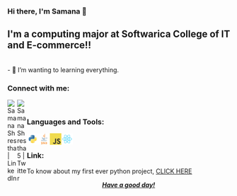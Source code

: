 ### Hi there, I'm Samana 👋

## I'm a computing major at Softwarica College of IT and E-commerce!!
<br />
- 👾 I’m wanting to learning everything.

### Connect with me:
[<img align="left" alt="Samana Shrestha | LinkedIn" width="22px" src="https://cdn.jsdelivr.net/npm/simple-icons@v3/icons/linkedin.svg" />][linkedin]
[<img align="left" alt="SamanaShrestha5 | Twitter" width="22px" src="https://cdn.jsdelivr.net/npm/simple-icons@v3/icons/twitter.svg" />][twitter]

<br />

### Languages and Tools:
<img align="left" alt="Terminal" width="26px" src="https://raw.githubusercontent.com/github/explore/80688e429a7d4ef2fca1e82350fe8e3517d3494d/topics/python/python.png" />
<img align="left" alt="Terminal" width="26px" src="https://raw.githubusercontent.com/github/explore/80688e429a7d4ef2fca1e82350fe8e3517d3494d/topics/java/java.png" />
<img align="left" alt="Terminal" width="26px" src="https://raw.githubusercontent.com/github/explore/80688e429a7d4ef2fca1e82350fe8e3517d3494d/topics/javascript/javascript.png" />
<img align="left" alt="Terminal" width="26px" src="https://raw.githubusercontent.com/github/explore/80688e429a7d4ef2fca1e82350fe8e3517d3494d/topics/react-native/react-native.png" />

<br/>

### Link:

To know about my first ever python project, [CLICK HERE](https://youtu.be/pVisSXJ5nl8)
<p align="center"><b><u><i> Have a good day! </i></u></b><p>

[linkedin]:https://www.linkedin.com/in/samana-shrestha-848278210/
[twitter]:https://twitter.com/SamanaShrestha5
